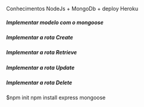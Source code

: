 Conhecimentos
NodeJs + MongoDb + deploy Heroku

##### Implementar modelo com o mongoose
##### Implementar a rota Create
##### Implementar a rota Retrieve
##### Implementar a rota Update
##### Implementar a rota Delete

$npm init
npm install express mongoose
